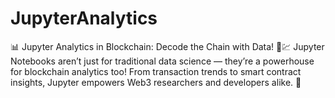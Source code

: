# JupyterAnalytics
📊 Jupyter Analytics in Blockchain: Decode the Chain with Data! 🧠💹 Jupyter Notebooks aren’t just for traditional data science — they’re a powerhouse for blockchain analytics too! From transaction trends to smart contract insights, Jupyter empowers Web3 researchers and developers alike. 🚀
